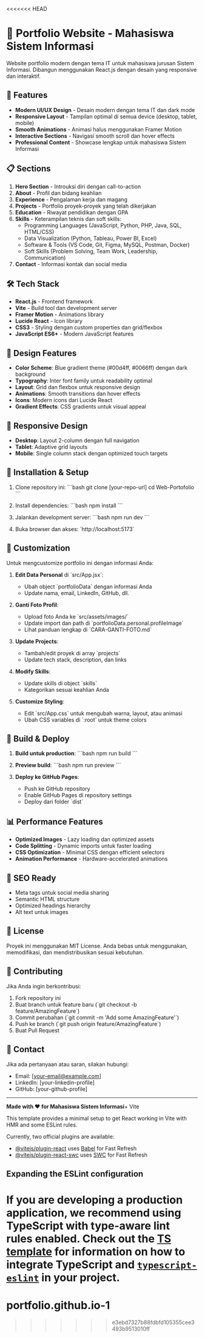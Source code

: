 <<<<<<< HEAD
# 🎯 Portfolio Website - Mahasiswa Sistem Informasi

Website portfolio modern dengan tema IT untuk mahasiswa jurusan Sistem Informasi. Dibangun menggunakan React.js dengan desain yang responsive dan interaktif.

## 🚀 Features

- **Modern UI/UX Design** - Desain modern dengan tema IT dan dark mode
- **Responsive Layout** - Tampilan optimal di semua device (desktop, tablet, mobile)
- **Smooth Animations** - Animasi halus menggunakan Framer Motion
- **Interactive Sections** - Navigasi smooth scroll dan hover effects
- **Professional Content** - Showcase lengkap untuk mahasiswa Sistem Informasi

## 📋 Sections

1. **Hero Section** - Introuksi diri dengan call-to-action
2. **About** - Profil dan bidang keahlian
3. **Experience** - Pengalaman kerja dan magang
4. **Projects** - Portfolio proyek-proyek yang telah dikerjakan
5. **Education** - Riwayat pendidikan dengan GPA
6. **Skills** - Keterampilan teknis dan soft skills:
   - Programming Languages (JavaScript, Python, PHP, Java, SQL, HTML/CSS)
   - Data Visualization (Python, Tableau, Power BI, Excel)
   - Software & Tools (VS Code, Git, Figma, MySQL, Postman, Docker)
   - Soft Skills (Problem Solving, Team Work, Leadership, Communication)
7. **Contact** - Informasi kontak dan social media

## 🛠️ Tech Stack

- **React.js** - Frontend framework
- **Vite** - Build tool dan development server
- **Framer Motion** - Animations library
- **Lucide React** - Icon library
- **CSS3** - Styling dengan custom properties dan grid/flexbox
- **JavaScript ES6+** - Modern JavaScript features

## 🎨 Design Features

- **Color Scheme**: Blue gradient theme (#00d4ff, #0066ff) dengan dark background
- **Typography**: Inter font family untuk readability optimal
- **Layout**: Grid dan flexbox untuk responsive design
- **Animations**: Smooth transitions dan hover effects
- **Icons**: Modern icons dari Lucide React
- **Gradient Effects**: CSS gradients untuk visual appeal

## 📱 Responsive Design

- **Desktop**: Layout 2-column dengan full navigation
- **Tablet**: Adaptive grid layouts
- **Mobile**: Single column stack dengan optimized touch targets

## 🔧 Installation & Setup

1. Clone repository ini:
\`\`\`bash
git clone [your-repo-url]
cd Web-Portofolio
\`\`\`

2. Install dependencies:
\`\`\`bash
npm install
\`\`\`

3. Jalankan development server:
\`\`\`bash
npm run dev
\`\`\`

4. Buka browser dan akses: \`http://localhost:5173\`

## 📝 Customization

Untuk mengcustomize portfolio ini dengan informasi Anda:

1. **Edit Data Personal** di \`src/App.jsx\`:
   - Ubah object \`portfolioData\` dengan informasi Anda
   - Update nama, email, LinkedIn, GitHub, dll.

2. **Ganti Foto Profil**:
   - Upload foto Anda ke \`src/assets/images/\`
   - Update import dan path di \`portfolioData.personal.profileImage\`
   - Lihat panduan lengkap di \`CARA-GANTI-FOTO.md\`

3. **Update Projects**:
   - Tambah/edit proyek di array \`projects\`
   - Update tech stack, description, dan links

4. **Modify Skills**:
   - Update skills di object \`skills\`
   - Kategorikan sesuai keahlian Anda

5. **Customize Styling**:
   - Edit \`src/App.css\` untuk mengubah warna, layout, atau animasi
   - Ubah CSS variables di \`:root\` untuk theme colors

## 🚀 Build & Deploy

1. **Build untuk production**:
\`\`\`bash
npm run build
\`\`\`

2. **Preview build**:
\`\`\`bash
npm run preview
\`\`\`

3. **Deploy ke GitHub Pages**:
   - Push ke GitHub repository
   - Enable GitHub Pages di repository settings
   - Deploy dari folder \`dist\`

## 📊 Performance Features

- **Optimized Images** - Lazy loading dan optimized assets
- **Code Splitting** - Dynamic imports untuk faster loading
- **CSS Optimization** - Minimal CSS dengan efficient selectors
- **Animation Performance** - Hardware-accelerated animations

## 🎯 SEO Ready

- Meta tags untuk social media sharing
- Semantic HTML structure
- Optimized headings hierarchy
- Alt text untuk images

## 📄 License

Proyek ini menggunakan MIT License. Anda bebas untuk menggunakan, memodifikasi, dan mendistribusikan sesuai kebutuhan.

## 🤝 Contributing

Jika Anda ingin berkontribusi:

1. Fork repository ini
2. Buat branch untuk feature baru (\`git checkout -b feature/AmazingFeature\`)
3. Commit perubahan (\`git commit -m 'Add some AmazingFeature'\`)
4. Push ke branch (\`git push origin feature/AmazingFeature\`)
5. Buat Pull Request

## 📧 Contact

Jika ada pertanyaan atau saran, silakan hubungi:

- Email: [your-email@example.com]
- LinkedIn: [your-linkedin-profile]
- GitHub: [your-github-profile]

---

**Made with ❤️ for Mahasiswa Sistem Informasi**+ Vite

This template provides a minimal setup to get React working in Vite with HMR and some ESLint rules.

Currently, two official plugins are available:

- [@vitejs/plugin-react](https://github.com/vitejs/vite-plugin-react/blob/main/packages/plugin-react) uses [Babel](https://babeljs.io/) for Fast Refresh
- [@vitejs/plugin-react-swc](https://github.com/vitejs/vite-plugin-react/blob/main/packages/plugin-react-swc) uses [SWC](https://swc.rs/) for Fast Refresh

## Expanding the ESLint configuration

If you are developing a production application, we recommend using TypeScript with type-aware lint rules enabled. Check out the [TS template](https://github.com/vitejs/vite/tree/main/packages/create-vite/template-react-ts) for information on how to integrate TypeScript and [`typescript-eslint`](https://typescript-eslint.io) in your project.
=======
# portfolio.github.io-1
>>>>>>> e3ebd7327b88fdbfd105355cee3493b9513010ff
